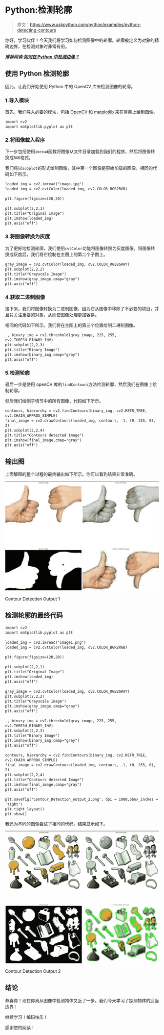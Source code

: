 # Python:检测轮廓

> 原文：<https://www.askpython.com/python/examples/python-detecting-contours>

你好，学习伙伴！今天我们将学习如何检测图像中的轮廓。轮廓被定义为对象的精确边界，在检测对象时非常有用。

***推荐阅读:[如何在 Python 中检测边缘？](https://www.askpython.com/python/examples/edge-detection-in-images)***

## 使用 Python 检测轮廓

因此，让我们开始使用 Python 中的 OpenCV 库来检测图像的轮廓。

### 1.导入模块

首先，我们导入必要的模块，包括 [OpenCV](https://www.askpython.com/python-modules/read-images-in-python-opencv) 和 [matplotlib](https://www.askpython.com/python-modules/matplotlib/python-matplotlib) 来在屏幕上绘制图像。

```
import cv2
import matplotlib.pyplot as plt

```

### 2.将图像载入程序

下一步包括使用`imread`函数将图像从文件目录加载到我们的程序，然后将图像转换成`RGB`格式。

我们将以`subplot`的形式绘制图像，其中第一个图像是原始加载的图像。相同的代码如下所示。

```
loaded_img = cv2.imread("image.jpg")
loaded_img = cv2.cvtColor(loaded_img, cv2.COLOR_BGR2RGB)

plt.figure(figsize=(20,20))

plt.subplot(2,2,1)
plt.title("Original Image")
plt.imshow(loaded_img)
plt.axis("off")

```

### 3.将图像转换为灰度

为了更好地检测轮廓，我们使用`cvtColor`功能将图像转换为灰度图像。将图像转换成灰度后，我们将它绘制在主图上的第二个子图上。

```
gray_image = cv2.cvtColor(loaded_img, cv2.COLOR_RGB2GRAY)
plt.subplot(2,2,2)
plt.title("Grayscale Image")
plt.imshow(gray_image,cmap="gray")
plt.axis("off")

```

### 4.获取二进制图像

接下来，我们将图像转换为二进制图像，因为它从图像中移除了不必要的项目，并且只关注重要的对象，从而使图像处理更加容易。

相同的代码如下所示。我们将在主图上的第三个位置绘制二进制图像。

```
_, binary_img = cv2.threshold(gray_image, 225, 255, cv2.THRESH_BINARY_INV)
plt.subplot(2,2,3)
plt.title("Binary Image")
plt.imshow(binary_img,cmap="gray")
plt.axis("off")

```

### 5.检测轮廓

最后一步是使用 openCV 库的`findContours`方法检测轮廓，然后我们在图像上绘制轮廓。

然后我们绘制子情节中的所有图像，代码如下所示。

```
contours, hierarchy = cv2.findContours(binary_img, cv2.RETR_TREE, cv2.CHAIN_APPROX_SIMPLE)
final_image = cv2.drawContours(loaded_img, contours, -1, (0, 255, 0), 2)
plt.subplot(2,2,4)
plt.title("Contours detected Image")
plt.imshow(final_image,cmap="gray")
plt.axis("off")

```

## 输出图

上面解释的整个过程的最终输出如下所示。你可以看到结果非常准确。

![ Contour Detection Output 1 Detecting Contours](img/4e279d83fae5173ae13572e0f4e2158f.png)

Contour Detection Output 1

## 检测轮廓的最终代码

```
import cv2
import matplotlib.pyplot as plt

loaded_img = cv2.imread("image1.png")
loaded_img = cv2.cvtColor(loaded_img, cv2.COLOR_BGR2RGB)

plt.figure(figsize=(20,20))

plt.subplot(2,2,1)
plt.title("Original Image")
plt.imshow(loaded_img)
plt.axis("off")

gray_image = cv2.cvtColor(loaded_img, cv2.COLOR_RGB2GRAY)
plt.subplot(2,2,2)
plt.title("Grayscale Image")
plt.imshow(gray_image,cmap="gray")
plt.axis("off")

_, binary_img = cv2.threshold(gray_image, 225, 255, cv2.THRESH_BINARY_INV)
plt.subplot(2,2,3)
plt.title("Binary Image")
plt.imshow(binary_img,cmap="gray")
plt.axis("off")

contours, hierarchy = cv2.findContours(binary_img, cv2.RETR_TREE, cv2.CHAIN_APPROX_SIMPLE)
final_image = cv2.drawContours(loaded_img, contours, -1, (0, 255, 0), 2)
plt.subplot(2,2,4)
plt.title("Contours detected Image")
plt.imshow(final_image,cmap="gray")
plt.axis("off")

plt.savefig('Contour_Detection_output_2.png', dpi = 1000,bbox_inches = 'tight')
plt.tight_layout()
plt.show()

```

我还为不同的图像尝试了相同的代码。结果显示如下。

![Contour Detection Output 2 Detecting Contours](img/3cf94ac6cd69203ac3fe9ebadf119ae5.png)

Contour Detection Output 2

## 结论

恭喜你！现在你离从图像中检测物体又近了一步。我们今天学习了探测物体的适当边界！

继续学习！编码快乐！

感谢您的阅读！